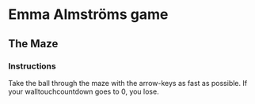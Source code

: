 # Emma Almströms game

## The Maze
### Instructions
Take the ball through the maze with the arrow-keys as fast as possible. If your walltouchcountdown goes to 0, you lose. 